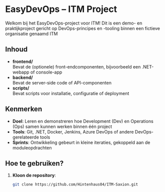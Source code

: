 # EasyDevOps – ITM Project

Welkom bij het EasyDevOps-project voor ITM! Dit is een demo- en praktijkproject gericht op 
DevOps-principes en -tooling binnen een fictieve organisatie genaamd ITM

## Inhoud

- **frontend/**  
  Bevat de (optionele) front-endcomponenten, bijvoorbeeld een .NET-webapp of console-app
- **backend/**  
  Bevat de server-side code of API-componenten
- **scripts/**  
  Bevat scripts voor installatie, configuratie of deployment

## Kenmerken

- **Doel**: Leren en demonstreren hoe Development (Dev) en Operations (Ops) samen kunnen werken 
  binnen één project
- **Tools**: Git, .NET, Docker, Jenkins, Azure DevOps of andere DevOps-gerelateerde tools
- **Sprints**: Ontwikkeling gebeurt in kleine iteraties, gekoppeld aan de moduleopdrachten

## Hoe te gebruiken?

1. **Kloon de repository**:
   ```bash
   git clone https://github.com/Hintenhaus04/ITM-Saxion.git
